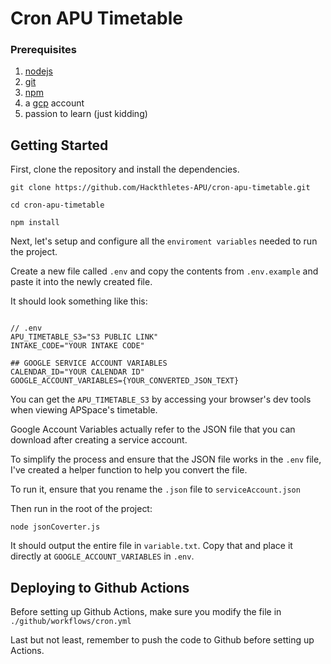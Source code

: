 # Cron APU Timetable

### Prerequisites
1. [nodejs](https://nodejs.org/en/download)
2. [git](https://git-scm.com/downloads)
3. [npm]()
4. a [gcp](https://cloud.google.com/) account
5. passion to learn (just kidding)

## Getting Started

First, clone the repository and install the dependencies.

```
git clone https://github.com/Hackthletes-APU/cron-apu-timetable.git

cd cron-apu-timetable

npm install
```

Next, let's setup and configure all the `enviroment variables` needed to run the project.

Create a new file called `.env` and copy the contents from `.env.example` and paste it into the newly created file.

It should look something like this:
```

// .env
APU_TIMETABLE_S3="S3 PUBLIC LINK"
INTAKE_CODE="YOUR INTAKE CODE"

## GOOGLE SERVICE ACCOUNT VARIABLES
CALENDAR_ID="YOUR CALENDAR ID"
GOOGLE_ACCOUNT_VARIABLES={YOUR_CONVERTED_JSON_TEXT}

```

You can get the `APU_TIMETABLE_S3` by accessing your browser's dev tools when viewing APSpace's timetable.

Google Account Variables actually refer to the JSON file that you can download after creating a service account.

To simplify the process and ensure that the JSON file works in the `.env` file, I've created a helper function to help you convert the file.

To run it, ensure that you rename the `.json` file to `serviceAccount.json`

Then run in the root of the project:
```
node jsonCoverter.js
```

It should output the entire file in `variable.txt`. Copy that and place it directly at `GOOGLE_ACCOUNT_VARIABLES` in `.env`.

## Deploying to Github Actions

Before setting up Github Actions, make sure you modify the file in `./github/workflows/cron.yml`

Last but not least, remember to push the code to Github before setting up Actions.
